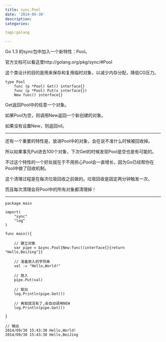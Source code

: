 ```yaml
---
title: sync.Pool
date: '2014-09-30'
description:
categories:

tags:golang

---
```


Go 1.3 的sync包中加入一个新特性：Pool。

官方文档可以看这里http://golang.org/pkg/sync/#Pool

这个类设计的目的是用来保存和复用临时对象，以减少内存分配，降低CG压力。

	type Pool  
	    func (p *Pool) Get() interface{}  
	    func (p *Pool) Put(x interface{})  
	    New func() interface{}  

Get返回Pool中的任意一个对象。

如果Pool为空，则调用New返回一个新创建的对象。

如果没有设置New，则返回nil。

---

还有一个重要的特性是，放进Pool中的对象，会在说不准什么时候被回收掉。

所以如果事先Put进去100个对象，下次Get的时候发现Pool是空也是有可能的。

不过这个特性的一个好处就在于不用担心Pool会一直增长，因为Go已经帮你在Pool中做了回收机制。

这个清理过程是在每次垃圾回收之前做的。垃圾回收是固定两分钟触发一次。

而且每次清理会将Pool中的所有对象都清理掉！

---

	package main

	import(
	    "sync"
	    "log"
	)

	func main(){

	    // 建立对象
	    var pipe = &sync.Pool{New:func()interface{}{return "Hello,BeiJing"}}

	    // 准备放入的字符串
	    val := "Hello,World!"

	    // 放入
	    pipe.Put(val)

	    // 取出
	    log.Println(pipe.Get())

	    // 再取就没有了,会自动调用NEW
	    log.Println(pipe.Get())

	}

	// 输出
	2014/09/30 15:43:30 Hello,World!
	2014/09/30 15:43:30 Hello,BeiJing


